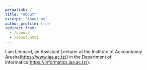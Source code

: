 ```yaml
---
permalink: /
title: "About"
excerpt: "About me"
author_profile: true
redirect_from: 
  - /about/
  - /about.html
---
```

I am Leonard, an Assistant Lecturer at the Institute of Accountancy Arusha(https://www.iaa.ac.tz/) in the Department of Informatics(https://informatics.iaa.ac.tz/).

